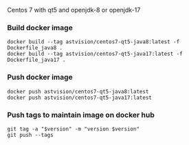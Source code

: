 Centos 7 with qt5 and openjdk-8 or openjdk-17

### Build docker image
```
docker build --tag astvision/centos7-qt5-java8:latest -f Dockerfile_java8 .
docker build --tag astvision/centos7-qt5-java17:latest -f Dockerfile_java17 .
```

### Push docker image
```
docker push astvision/centos7-qt5-java8:latest
docker push astvision/centos7-qt5-java17:latest
```

### Push tags to maintain image on docker hub
```
git tag -a "$version" -m "version $version"
git push --tags
```
